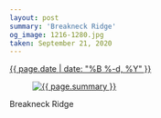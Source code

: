 ```yaml
---
layout: post
summary: 'Breakneck Ridge'
og_image: 1216-1280.jpg
taken: September 21, 2020
---
```


<div class="post">
 <time>
  <a href="/1216">
   {{ page.date | date: "%B %-d, %Y" }}
  </a>
 </time>
 <a href="/1216">
  <figure data-taken="9/21/2020">
   <img alt="{{ page.summary }}" sizes="(min-width: 700px) 50vw, calc(100vw - 2rem)" src="{{ site.assets_url }}/1216-640.jpg" srcset="{{ site.assets_url }}/1216-320.jpg 320w, {{ site.assets_url }}/1216-640.jpg 640w, {{ site.assets_url }}/1216-960.jpg 960w, {{ site.assets_url }}/1216-1280.jpg 1280w"/>
  </figure>
 </a>
 <span>
  Breakneck Ridge
 </span>
</div>
